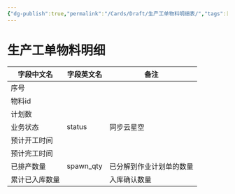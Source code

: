 ```yaml
---
{"dg-publish":true,"permalink":"/Cards/Draft/生产工单物料明细表/","tags":["蝶创I-MES/MES/江淮毅昌"]}
---
```



# 生产工单物料明细

| **字段中文名** | **字段英文名** | **备注**       |
| --------- | --------- | ------------ |
| 序号        |           |              |
| 物料id      |           |              |
| 计划数       |           |              |
| 业务状态      | status    | 同步云星空        |
| 预计开工时间    |           |              |
| 预计完工时间    |           |              |
| 已排产数量     | spawn_qty | 已分解到作业计划单的数量 |
| 累计已入库数量   |           | 入库确认数量       |

